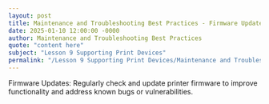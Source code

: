 ```yaml
---
layout: post
title: Maintenance and Troubleshooting Best Practices - Firmware Updates
date: 2025-01-10 12:00:00 -0000
author: Maintenance and Troubleshooting Best Practices
quote: "content here"
subject: "Lesson 9 Supporting Print Devices"
permalink: "/Lesson 9 Supporting Print Devices/Maintenance and Troubleshooting Best Practices/Maintenance and Troubleshooting Best Practices - Firmware Updates"
---
```


Firmware Updates: Regularly check and update printer firmware to improve functionality and address known bugs or vulnerabilities.

